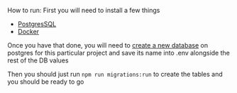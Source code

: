 How to run:
First you will need to install a few things

- [PostgresSQL](https://www.postgresql.org/download/)
- [Docker](https://docs.docker.com/desktop/install/windows-install/)

Once you have that done, you will need to [create a new database](https://www.postgresqltutorial.com/postgresql-administration/postgresql-create-database/) on postgres for this particular project and save its name into .env alongside the rest of the DB values

Then you should just run `npm run migrations:run` to create the tables and you should be ready to go
